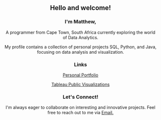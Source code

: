 <h2 align="center">Hello and welcome!</h2>

<h3 align="center">I'm Matthew,</h3>
<p align="center">A programmer from Cape Town, South Africa currently exploring the world of Data Analytics.</p>


<p align="center">My profile contains a collection of personal projects SQL, Python, and Java, focusing on data analysis and visualization.</p>


<h3 align="center">Links</h3>
<p align="center"><a href="https://mjhendricks.github.io/">Personal Portfolio</a></p>
<p align="center"><a href="https://public.tableau.com/app/profile/matthew.hendricks3792/vizzes">Tableau Public Visualizations</a></p>

<h3 align="center">Let's Connect!</h4>
<p align="center">I'm always eager to collaborate on interesting and innovative projects. Feel free to reach out to me via <a href="mailto:mattjhcontact@gmail.com">Email.</a></p>
